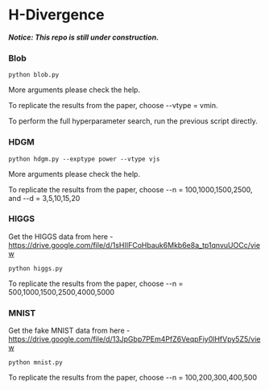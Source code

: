 # H-Divergence

***Notice: This repo is still under construction.***

### Blob

```
python blob.py
```
More arguments please check the help.

To replicate the results from the paper, choose --vtype = vmin.

To perform the full hyperparameter search, run the previous script directly.

### HDGM

```
python hdgm.py --exptype power --vtype vjs
```
More arguments please check the help.

To replicate the results from the paper, choose --n = 100,1000,1500,2500, and --d = 3,5,10,15,20

### HIGGS

Get the HIGGS data from here - https://drive.google.com/file/d/1sHIIFCoHbauk6Mkb6e8a_tp1qnvuUOCc/view
```
python higgs.py
```
To replicate the results from the paper, choose --n = 500,1000,1500,2500,4000,5000

### MNIST

Get the fake MNIST data from here - https://drive.google.com/file/d/13JpGbp7PEm4PfZ6VeqpFiy0lHfVpy5Z5/view
```
python mnist.py
```
To replicate the results from the paper, choose --n = 100,200,300,400,500

